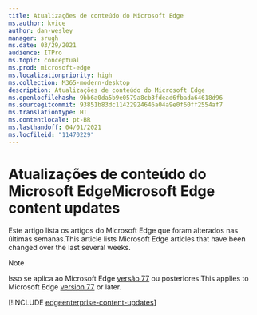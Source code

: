 ```yaml
---
title: Atualizações de conteúdo do Microsoft Edge
ms.author: kvice
author: dan-wesley
manager: srugh
ms.date: 03/29/2021
audience: ITPro
ms.topic: conceptual
ms.prod: microsoft-edge
ms.localizationpriority: high
ms.collection: M365-modern-desktop
description: Atualizações de conteúdo do Microsoft Edge
ms.openlocfilehash: 9bb6a0da5b9e0579a8cb3fdead6fbada64618d96
ms.sourcegitcommit: 93851b83dc11422924646a04a9e0f60ff2554af7
ms.translationtype: HT
ms.contentlocale: pt-BR
ms.lasthandoff: 04/01/2021
ms.locfileid: "11470229"
---
```

# <a name="microsoft-edge-content-updates"></a><span data-ttu-id="548eb-103">Atualizações de conteúdo do Microsoft Edge</span><span class="sxs-lookup"><span data-stu-id="548eb-103">Microsoft Edge content updates</span></span>

<span data-ttu-id="548eb-104">Este artigo lista os artigos do Microsoft Edge que foram alterados nas últimas semanas.</span><span class="sxs-lookup"><span data-stu-id="548eb-104">This article lists Microsoft Edge articles that have been changed over the last several weeks.</span></span>

> [!NOTE]
> <span data-ttu-id="548eb-105">Isso se aplica ao Microsoft Edge [versão 77](https://support.microsoft.com/help/4027011/microsoft-edge-find-out-which-version-you-have?ocid=MicrosoftStore-EdgeVersion) ou posteriores.</span><span class="sxs-lookup"><span data-stu-id="548eb-105">This applies to Microsoft Edge [version 77](https://support.microsoft.com/help/4027011/microsoft-edge-find-out-which-version-you-have?ocid=MicrosoftStore-EdgeVersion) or later.</span></span>

[!INCLUDE [edgeenterprise-content-updates](./includes/edgeenterprise-content-updates.md)]
